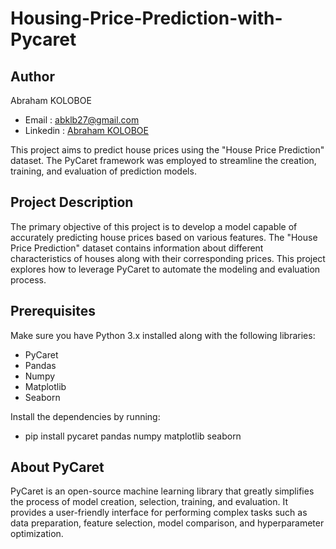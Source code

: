 # Housing-Price-Prediction-with-Pycaret

## Author
Abraham KOLOBOE
* Email : <abklb27@gmail.com>
* Linkedin : [Abraham KOLOBOE](https://www.linkedin.com/in/abraham-koloboe-630683263)

This project aims to predict house prices using the "House Price Prediction" dataset. The PyCaret framework was employed to streamline the creation, training, and evaluation of prediction models.

## Project Description
The primary objective of this project is to develop a model capable of accurately predicting house prices based on various features. The "House Price Prediction" dataset contains information about different characteristics of houses along with their corresponding prices. This project explores how to leverage PyCaret to automate the modeling and evaluation process.

## Prerequisites
Make sure you have Python 3.x installed along with the following libraries:

* PyCaret
* Pandas
* Numpy
* Matplotlib
* Seaborn

Install the dependencies by running:


* pip install pycaret pandas numpy matplotlib seaborn

## About PyCaret
PyCaret is an open-source machine learning library that greatly simplifies the process of model creation, selection, training, and evaluation. It provides a user-friendly interface for performing complex tasks such as data preparation, feature selection, model comparison, and hyperparameter optimization.

